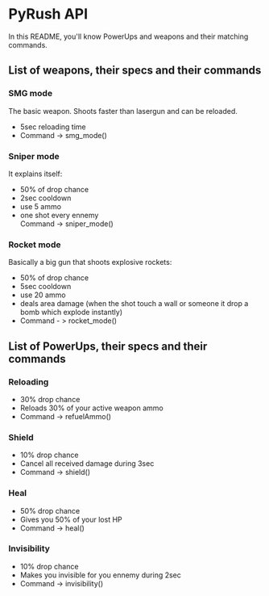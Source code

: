 # PyRush API
In this README, you'll know PowerUps and weapons and their matching commands.
## List of weapons, their specs and their commands
### SMG mode
The basic weapon. Shoots faster than lasergun and can be reloaded.  
- 5sec reloading time  
- Command -> smg_mode()
### Sniper mode
It explains itself:  
- 50% of drop chance  
- 2sec cooldown  
- use 5 ammo  
- one shot every ennemy  
Command -> sniper_mode()
### Rocket mode
Basically a big gun that shoots explosive rockets:  
- 50% of drop chance  
- 5sec cooldown  
- use 20 ammo  
- deals area  damage (when the shot touch a wall or someone it drop a bomb which explode instantly)  
- Command - > rocket_mode()
## List of PowerUps, their specs and their commands
### Reloading
- 30% drop chance  
- Reloads 30% of your active weapon ammo  
- Command -> refuelAmmo()
### Shield
- 10% drop chance  
- Cancel all received damage during 3sec  
- Command -> shield()
### Heal
- 50% drop chance  
- Gives you 50% of your lost HP  
- Command -> heal()
### Invisibility
- 10% drop chance
- Makes you invisible for you ennemy during 2sec  
- Command -> invisibility()
